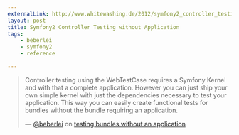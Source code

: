 ```yaml
---
externalLink: http://www.whitewashing.de/2012/symfony2_controller_testing.html
layout: post
title: Symfony2 Controller Testing without Application
tags:
    - beberlei
    - symfony2
    - reference

---
```


> Controller testing using the WebTestCase requires a Symfony Kernel
> and with that a complete application. However you can just ship
> your own simple kernel with just the dependencies necessary to test
> your application. This way you can easily create functional tests
> for bundles without the bundle requiring an application.
> <footer>— <a href="http://www.twitter.com/beberlei">@beberlei</a> on <a href="http://www.whitewashing.de/2012/02/25/symfony2_controller_testing.html">testing bundles without an application</a></footer>
